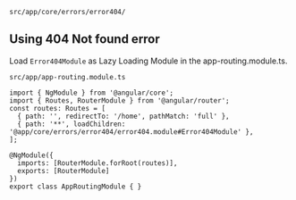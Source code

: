 `src/app/core/errors/error404/`

## Using 404 Not found error
Load `Error404Module` as Lazy Loading Module  in the app-routing.module.ts.

`src/app/app-routing.module.ts`
```
import { NgModule } from '@angular/core';
import { Routes, RouterModule } from '@angular/router';
const routes: Routes = [
  { path: '', redirectTo: '/home', pathMatch: 'full' },
  { path: '**', loadChildren: '@app/core/errors/error404/error404.module#Error404Module' },
];

@NgModule({
  imports: [RouterModule.forRoot(routes)],
  exports: [RouterModule]
})
export class AppRoutingModule { }
```